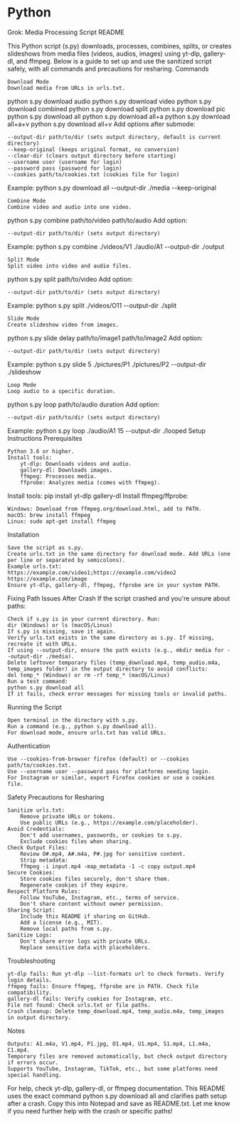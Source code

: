 # Python

Grok: Media Processing Script README

This Python script (s.py) downloads, processes, combines, splits, or creates slideshows from media files (videos, audios, images) using yt-dlp, gallery-dl, and ffmpeg. Below is a guide to set up and use the sanitized script safely, with all commands and precautions for resharing.
Commands

    Download Mode
    Download media from URLs in urls.txt.

python s.py download audio
python s.py download video
python s.py download combined
python s.py download split
python s.py download pic
python s.py download all
python s.py download all+a
python s.py download all+a+v
python s.py download all+v
Add options after submode:

    --output-dir path/to/dir (sets output directory, default is current directory)
    --keep-original (keeps original format, no conversion)
    --clear-dir (clears output directory before starting)
    --username user (username for login)
    --password pass (password for login)
    --cookies path/to/cookies.txt (cookies file for login)

Example:
python s.py download all --output-dir ./media --keep-original

    Combine Mode
    Combine video and audio into one video.

python s.py combine path/to/video path/to/audio
Add option:

    --output-dir path/to/dir (sets output directory)

Example:
python s.py combine ./videos/V1 ./audio/A1 --output-dir ./output

    Split Mode
    Split video into video and audio files.

python s.py split path/to/video
Add option:

    --output-dir path/to/dir (sets output directory)

Example:
python s.py split ./videos/O11 --output-dir ./split

    Slide Mode
    Create slideshow video from images.

python s.py slide delay path/to/image1 path/to/image2
Add option:

    --output-dir path/to/dir (sets output directory)

Example:
python s.py slide 5 ./pictures/P1 ./pictures/P2 --output-dir ./slideshow

    Loop Mode
    Loop audio to a specific duration.

python s.py loop path/to/audio duration
Add option:

    --output-dir path/to/dir (sets output directory)

Example:
python s.py loop ./audio/A1 15 --output-dir ./looped
Setup Instructions
Prerequisites

    Python 3.6 or higher.
    Install tools:
        yt-dlp: Downloads videos and audio.
        gallery-dl: Downloads images.
        ffmpeg: Processes media.
        ffprobe: Analyzes media (comes with ffmpeg).

Install tools:
pip install yt-dlp gallery-dl
Install ffmpeg/ffprobe:

    Windows: Download from ffmpeg.org/download.html, add to PATH.
    macOS: brew install ffmpeg
    Linux: sudo apt-get install ffmpeg

Installation

    Save the script as s.py.
    Create urls.txt in the same directory for download mode. Add URLs (one per line or separated by semicolons).
    Example urls.txt:
    https://example.com/video1;https://example.com/video2
    https://example.com/image
    Ensure yt-dlp, gallery-dl, ffmpeg, ffprobe are in your system PATH.

Fixing Path Issues After Crash
If the script crashed and you're unsure about paths:

    Check if s.py is in your current directory. Run:
    dir (Windows) or ls (macOS/Linux)
    If s.py is missing, save it again.
    Verify urls.txt exists in the same directory as s.py. If missing, recreate it with URLs.
    If using --output-dir, ensure the path exists (e.g., mkdir media for --output-dir ./media).
    Delete leftover temporary files (temp_download.mp4, temp_audio.m4a, temp_images folder) in the output directory to avoid conflicts:
    del temp_* (Windows) or rm -rf temp_* (macOS/Linux)
    Run a test command:
    python s.py download all
    If it fails, check error messages for missing tools or invalid paths.

Running the Script

    Open terminal in the directory with s.py.
    Run a command (e.g., python s.py download all).
    For download mode, ensure urls.txt has valid URLs.

Authentication

    Use --cookies-from-browser firefox (default) or --cookies path/to/cookies.txt.
    Use --username user --password pass for platforms needing login.
    For Instagram or similar, export Firefox cookies or use a cookies file.

Safety Precautions for Resharing

    Sanitize urls.txt:
        Remove private URLs or tokens.
        Use public URLs (e.g., https://example.com/placeholder).
    Avoid Credentials:
        Don't add usernames, passwords, or cookies to s.py.
        Exclude cookies files when sharing.
    Check Output Files:
        Review O#.mp4, A#.m4a, P#.jpg for sensitive content.
        Strip metadata:
        ffmpeg -i input.mp4 -map_metadata -1 -c copy output.mp4
    Secure Cookies:
        Store cookies files securely, don't share them.
        Regenerate cookies if they expire.
    Respect Platform Rules:
        Follow YouTube, Instagram, etc., terms of service.
        Don't share content without owner permission.
    Sharing Script:
        Include this README if sharing on GitHub.
        Add a license (e.g., MIT).
        Remove local paths from s.py.
    Sanitize Logs:
        Don't share error logs with private URLs.
        Replace sensitive data with placeholders.

Troubleshooting

    yt-dlp fails: Run yt-dlp --list-formats url to check formats. Verify login details.
    ffmpeg fails: Ensure ffmpeg, ffprobe are in PATH. Check file compatibility.
    gallery-dl fails: Verify cookies for Instagram, etc.
    File not found: Check urls.txt or file paths.
    Crash cleanup: Delete temp_download.mp4, temp_audio.m4a, temp_images in output directory.

Notes

    Outputs: A1.m4a, V1.mp4, P1.jpg, O1.mp4, U1.mp4, S1.mp4, L1.m4a, C1.mp4.
    Temporary files are removed automatically, but check output directory if errors occur.
    Supports YouTube, Instagram, TikTok, etc., but some platforms need special handling.

For help, check yt-dlp, gallery-dl, or ffmpeg documentation.
This README uses the exact command python s.py download all and clarifies path setup after a crash. Copy this into Notepad and save as README.txt. Let me know if you need further help with the crash or specific paths!
